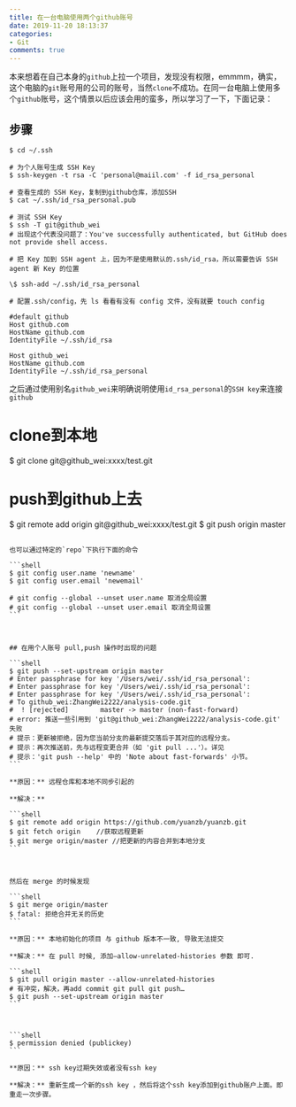 ```yaml
---
title: 在一台电脑使用两个github账号
date: 2019-11-20 18:13:37
categories:
- Git
comments: true
---
```


本来想着在自己本身的`github`上拉一个项目，发现没有权限，emmmm，确实，这个电脑的`git`账号用的公司的账号，当然`clone`不成功。在同一台电脑上使用多个`github`账号，这个情景以后应该会用的蛮多，所以学习了一下，下面记录：

<!-- more -->



## 步骤

````shell
$ cd ~/.ssh

# 为个人账号生成 SSH Key
$ ssh-keygen -t rsa -C 'personal@maiil.com' -f id_rsa_personal

# 查看生成的 SSH Key，复制到github仓库，添加SSH
$ cat ~/.ssh/id_rsa_personal.pub

# 测试 SSH Key
$ ssh -T git@github_wei
# 出现这个代表没问题了：You've successfully authenticated, but GitHub does not provide shell access.

# 把 Key 加到 SSH agent 上，因为不是使用默认的.ssh/id_rsa，所以需要告诉 SSH agent 新 Key 的位置

\$ ssh-add ~/.ssh/id_rsa_personal

# 配置.ssh/config，先 ls 看看有没有 config 文件，没有就要 touch config

#default github
Host github.com
HostName github.com
IdentityFile ~/.ssh/id_rsa

Host github_wei
HostName github.com
IdentityFile ~/.ssh/id_rsa_personal

````

之后通过使用别名`github_wei`来明确说明使用`id_rsa_personal`的`SSH key`来连接`github`



# clone到本地

$ git clone git@github_wei:xxxx/test.git



# push到github上去

$ git remote add origin git@github_wei:xxxx/test.git
$ git push origin master
````

也可以通过特定的`repo`下执行下面的命令

​```shell
$ git config user.name 'newname'
$ git config user.email 'newemail'

# git config --global --unset user.name 取消全局设置
# git config --global --unset user.email 取消全局设置
```



## 在用个人账号 pull,push 操作时出现的问题

```shell
$ git push --set-upstream origin master
# Enter passphrase for key '/Users/wei/.ssh/id_rsa_personal':
# Enter passphrase for key '/Users/wei/.ssh/id_rsa_personal':
# Enter passphrase for key '/Users/wei/.ssh/id_rsa_personal':
# To github_wei:ZhangWei2222/analysis-code.git
#  ! [rejected]        master -> master (non-fast-forward)
# error: 推送一些引用到 'git@github_wei:ZhangWei2222/analysis-code.git' 失败
# 提示：更新被拒绝，因为您当前分支的最新提交落后于其对应的远程分支。
# 提示：再次推送前，先与远程变更合并（如 'git pull ...'）。详见
# 提示：'git push --help' 中的 'Note about fast-forwards' 小节。
```

**原因：** 远程仓库和本地不同步引起的

**解决：**

```shell
$ git remote add origin https://github.com/yuanzb/yuanzb.git
$ git fetch origin    //获取远程更新
$ git merge origin/master //把更新的内容合并到本地分支
```



然后在 merge 的时候发现

```shell
$ git merge origin/master
$ fatal: 拒绝合并无关的历史
```

**原因：** 本地初始化的项目 与 github 版本不一致, 导致无法提交

**解决：** 在 pull 时候, 添加–allow-unrelated-histories 参数 即可.

```shell
$ git pull origin master --allow-unrelated-histories
# 有冲突，解决，再add commit git pull git push…
$ git push --set-upstream origin master
```



```shell
$ permission denied (publickey)
```

**原因：** ssh key过期失效或者没有ssh key

**解决：** 重新生成一个新的ssh key ，然后将这个ssh key添加到github账户上面。即重走一次步骤。